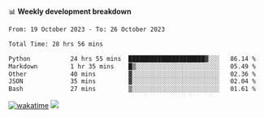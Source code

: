 📊 **Weekly development breakdown**
<!--START_SECTION:waka-->

```txt
From: 19 October 2023 - To: 26 October 2023

Total Time: 28 hrs 56 mins

Python           24 hrs 55 mins  █████████████████████▓░░░   86.14 %
Markdown         1 hr 35 mins    █▒░░░░░░░░░░░░░░░░░░░░░░░   05.49 %
Other            40 mins         ▓░░░░░░░░░░░░░░░░░░░░░░░░   02.36 %
JSON             35 mins         ▓░░░░░░░░░░░░░░░░░░░░░░░░   02.04 %
Bash             27 mins         ▒░░░░░░░░░░░░░░░░░░░░░░░░   01.61 %
```

<!--END_SECTION:waka-->
[![wakatime](https://wakatime.com/badge/user/c6720b29-9431-4a60-bc9d-e1fb2b6bd65f.svg)](https://wakatime.com/@c6720b29-9431-4a60-bc9d-e1fb2b6bd65f)
![](https://komarev.com/ghpvc/?username=callanwu)
